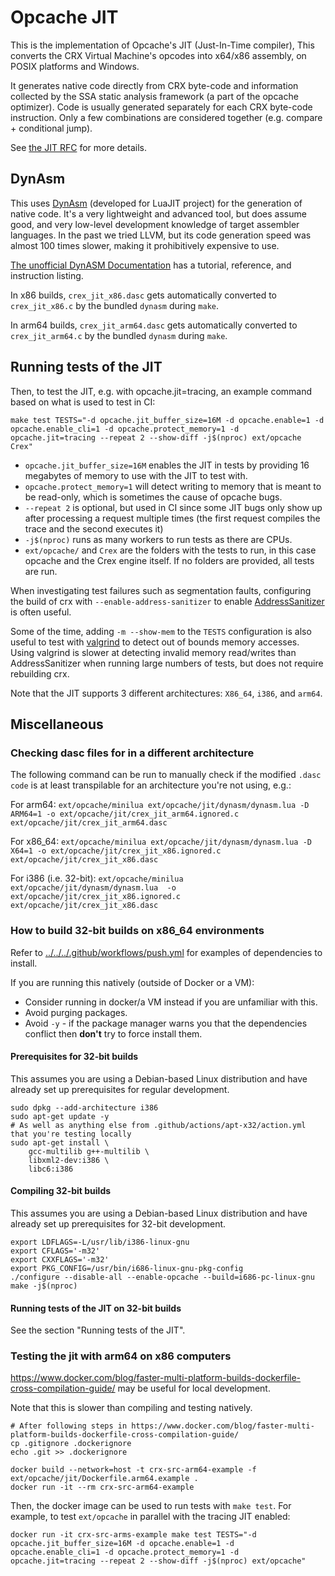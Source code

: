Opcache JIT
===========

This is the implementation of Opcache's JIT (Just-In-Time compiler),
This converts the CRX Virtual Machine's opcodes into x64/x86 assembly,
on POSIX platforms and Windows.

It generates native code directly from CRX byte-code and information collected
by the SSA static analysis framework (a part of the opcache optimizer).
Code is usually generated separately for each CRX byte-code instruction. Only
a few combinations are considered together (e.g. compare + conditional jump).

See [the JIT RFC](https://wiki.crx.net/rfc/jit) for more details.

DynAsm
------

This uses [DynAsm](https://luajit.org/dynasm.html) (developed for LuaJIT project)
for the generation of native code.  It's a very lightweight and advanced tool,
but does assume good, and very low-level development knowledge of target
assembler languages. In the past we tried LLVM, but its code generation speed
was almost 100 times slower, making it prohibitively expensive to use.

[The unofficial DynASM Documentation](https://corsix.github.io/dynasm-doc/tutorial.html)
has a tutorial, reference, and instruction listing.

In x86 builds, `crex_jit_x86.dasc` gets automatically converted to `crex_jit_x86.c` by the bundled
`dynasm` during `make`.

In arm64 builds, `crex_jit_arm64.dasc` gets automatically converted to `crex_jit_arm64.c` by the bundled
`dynasm` during `make`.

Running tests of the JIT
------------------------

Then, to test the JIT, e.g. with opcache.jit=tracing, an example command
based on what is used to test in CI:

```
make test TESTS="-d opcache.jit_buffer_size=16M -d opcache.enable=1 -d opcache.enable_cli=1 -d opcache.protect_memory=1 -d opcache.jit=tracing --repeat 2 --show-diff -j$(nproc) ext/opcache Crex"
```

- `opcache.jit_buffer_size=16M` enables the JIT in tests by providing 16 megabytes of
  memory to use with the JIT to test with.
- `opcache.protect_memory=1` will detect writing to memory that is meant to be
  read-only, which is sometimes the cause of opcache bugs.
- `--repeat 2` is optional, but used in CI since some JIT bugs only show up after processing a
  request multiple times (the first request compiles the trace and the second executes it)
- `-j$(nproc)` runs as many workers to run tests as there are CPUs.
- `ext/opcache/` and `Crex` are the folders with the tests to run, in this case opcache
  and the Crex engine itself.  If no folders are provided, all tests are run.

When investigating test failures such as segmentation faults,
configuring the build of crx with `--enable-address-sanitizer` to enable
[AddressSanitizer](https://github.com/google/sanitizers/wiki/AddressSanitizer) is often useful.

Some of the time, adding `-m --show-mem` to the `TESTS` configuration is also useful to test with [valgrind](https://valgrind.org/) to detect out of bounds memory accesses.
Using valgrind is slower at detecting invalid memory read/writes than AddressSanitizer when running large numbers of tests, but does not require rebuilding crx.

Note that the JIT supports 3 different architectures: `X86_64`, `i386`, and `arm64`.

Miscellaneous
-------------

### Checking dasc files for in a different architecture

The following command can be run to manually check if the modified `.dasc code` is at least transpilable
for an architecture you're not using, e.g.:

For arm64: `ext/opcache/minilua ext/opcache/jit/dynasm/dynasm.lua -D ARM64=1 -o ext/opcache/jit/crex_jit_arm64.ignored.c ext/opcache/jit/crex_jit_arm64.dasc`

For x86_64: `ext/opcache/minilua ext/opcache/jit/dynasm/dynasm.lua -D X64=1 -o ext/opcache/jit/crex_jit_x86.ignored.c ext/opcache/jit/crex_jit_x86.dasc`

For i386 (i.e. 32-bit): `ext/opcache/minilua ext/opcache/jit/dynasm/dynasm.lua  -o ext/opcache/jit/crex_jit_x86.ignored.c ext/opcache/jit/crex_jit_x86.dasc`

### How to build 32-bit builds on x86_64 environments

Refer to [../../../.github/workflows/push.yml](../../../.github/workflows/push.yml) for examples of
dependencies to install.

If you are running this natively (outside of Docker or a VM):

- Consider running in docker/a VM instead if you are unfamiliar with this.
- Avoid purging packages.
- Avoid `-y` - if the package manager warns you that the dependencies conflict
  then **don't** try to force install them.

#### Prerequisites for 32-bit builds

This assumes you are using a Debian-based Linux distribution and have already
set up prerequisites for regular development.

```
sudo dpkg --add-architecture i386
sudo apt-get update -y
# As well as anything else from .github/actions/apt-x32/action.yml that you're testing locally
sudo apt-get install \
    gcc-multilib g++-multilib \
    libxml2-dev:i386 \
    libc6:i386
```

#### Compiling 32-bit builds

This assumes you are using a Debian-based Linux distribution and have already
set up prerequisites for 32-bit development.

```
export LDFLAGS=-L/usr/lib/i386-linux-gnu
export CFLAGS='-m32'
export CXXFLAGS='-m32'
export PKG_CONFIG=/usr/bin/i686-linux-gnu-pkg-config
./configure --disable-all --enable-opcache --build=i686-pc-linux-gnu
make -j$(nproc)
```

#### Running tests of the JIT on 32-bit builds

See the section "Running tests of the JIT".

### Testing the jit with arm64 on x86 computers

https://www.docker.com/blog/faster-multi-platform-builds-dockerfile-cross-compilation-guide/
may be useful for local development.

Note that this is slower than compiling and testing natively.

```
# After following steps in https://www.docker.com/blog/faster-multi-platform-builds-dockerfile-cross-compilation-guide/
cp .gitignore .dockerignore
echo .git >> .dockerignore

docker build --network=host -t crx-src-arm64-example -f ext/opcache/jit/Dockerfile.arm64.example .
docker run -it --rm crx-src-arm64-example
```

Then, the docker image can be used to run tests with `make test`.
For example, to test `ext/opcache` in parallel with the tracing JIT enabled:

```
docker run -it crx-src-arms-example make test TESTS="-d opcache.jit_buffer_size=16M -d opcache.enable=1 -d opcache.enable_cli=1 -d opcache.protect_memory=1 -d opcache.jit=tracing --repeat 2 --show-diff -j$(nproc) ext/opcache"
```
